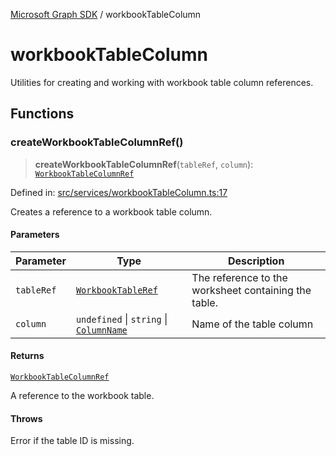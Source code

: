 [Microsoft Graph SDK](README.md) / workbookTableColumn

# workbookTableColumn

Utilities for creating and working with workbook table column references.

## Functions

### createWorkbookTableColumnRef()

> **createWorkbookTableColumnRef**(`tableRef`, `column`): [`WorkbookTableColumnRef`](WorkbookTable-1.md#workbooktablecolumnref)

Defined in: [src/services/workbookTableColumn.ts:17](https://github.com/Future-Secure-AI/microsoft-graph/blob/main/src/services/workbookTableColumn.ts#L17)

Creates a reference to a workbook table column.

#### Parameters

| Parameter | Type | Description |
| ------ | ------ | ------ |
| `tableRef` | [`WorkbookTableRef`](WorkbookTable-1.md#workbooktableref) | The reference to the worksheet containing the table. |
| `column` | `undefined` \| `string` \| [`ColumnName`](Column.md#columnname) | Name of the table column |

#### Returns

[`WorkbookTableColumnRef`](WorkbookTable-1.md#workbooktablecolumnref)

A reference to the workbook table.

#### Throws

Error if the table ID is missing.
